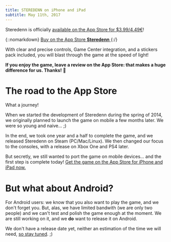 ```yaml
---
title: STEREDENN on iPhone and iPad
subtitle: May 11th, 2017
---
```


Steredenn is officially [available on the App Store for $3.99/4.49€][app-store]!

{::nomarkdown}
  <a href="https://itunes.apple.com/app/steredenn/id916957220"
     class="intent-button intent-button--small intent-button--services intent-button--spacer">
    Buy on the App Store
    <strong>Steredenn</strong>
  </a>
{:/}

With clear and precise controls, Game Center integration, and a stickers pack included, you will blast through the game at the speed of light!

**If you enjoy the game, leave a review on the App Store: that makes a huge difference for us. Thanks!** 💖

# The road to the App Store

What a journey!

When we started the development of Steredenn during the spring of 2014, we originally planned to launch the game on mobile a few months later. We were so young and naive… ;)

In the end, we took one year and a half to complete the game, and we released Steredenn on Steam (PC/Mac/Linux). We then changed our focus to the consoles, with a release on Xbox One and PS4 later.

But secretly, we still wanted to port the game on mobile devices… and the first step is complete today! [Get the game on the App Store for iPhone and iPad now.][app-store]

# But what about Android?

For Android users: we know that you also want to play the game, and we don't forget you. But, alas, we have limited bandwith (we are only two people) and we can't test and polish the game enough at the moment. We are still working on it, and we **do** want to release it on Android.

We don't have a release date yet, neither an estimation of the time we will need, [so stay tuned](https://twitter.com/pixelnest/). ;)

[app-store]: https://itunes.apple.com/app/steredenn/id916957220
